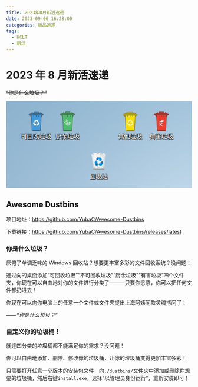```yaml
---
title: 2023年8月新活速递
date: 2023-09-06 16:28:00
categories: 新品速递
tags:
  - HCLT
  - 新活
---
```


# 2023 年 8 月新活速递

<!-- more -->

~~“你是什么垃圾？”~~

![桌面垃圾桶](/images/dustbins.png)

## Awesome Dustbins

项目地址：https://github.com/YubaC/Awesome-Dustbins

下载链接：https://github.com/YubaC/Awesome-Dustbins/releases/latest

### 你是什么垃圾？

厌倦了单调乏味的 Windows 回收站？想要更丰富多彩的文件回收系统？没问题！

通过向的桌面添加“可回收垃圾”“不可回收垃圾”“厨余垃圾”“有害垃圾”四个文件夹，你现在可以自由地对你的文件进行分类了———只要你愿意，你可以把任何文件都扔进去！

你现在可以向你电脑上的任意一个文件或文件夹提出上海阿姨同款灵魂拷问了：

——_“你是什么垃圾？”_

### 自定义你的垃圾桶！

就连四分类的垃圾桶都不能满足你的需求？没问题！

你可以自由地添加、删除、修改你的垃圾桶，让你的垃圾桶变得更加丰富多彩！

只需要打开任意一个版本的安装包文件，向`./dustbins/`文件夹中添加或删除你想要的垃圾桶，然后右键`install.exe`，选择“以管理员身份运行”，重新安装即可！

